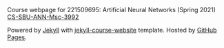 Course webpage for 221509695: Artificial Neural Networks (Spring 2021) [CS-SBU-ANN-Msc-3992](https://navidkashi.github.io/CS-SBU-ANN-Msc-3992/)

Powered by <a href="https://jekyllrb.com/">Jekyll</a> with <a href="https://github.com/kazemnejad/jekyll-course-website-template">jekyll-course-website</a> template. Hosted by <a href="https://pages.github.com/">GitHub Pages</a>.</small></p>

